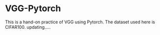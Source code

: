 # VGG-Pytorch
This is a hand-on practice of VGG using Pytorch. The dataset used here is CIFAR100.
updating.....
